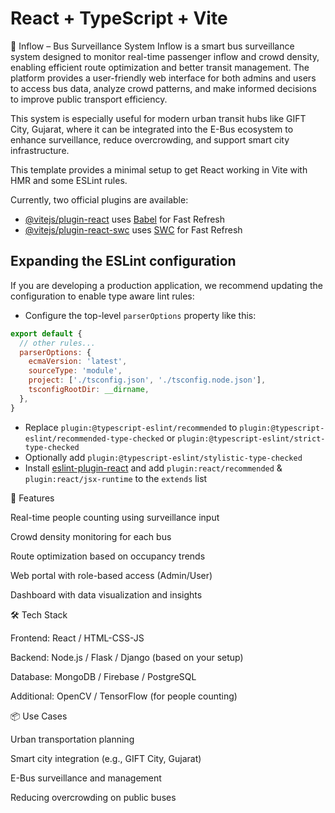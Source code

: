 # React + TypeScript + Vite

🚌 Inflow – Bus Surveillance System
Inflow is a smart bus surveillance system designed to monitor real-time passenger inflow and crowd density, enabling efficient route optimization and better transit management. The platform provides a user-friendly web interface for both admins and users to access bus data, analyze crowd patterns, and make informed decisions to improve public transport efficiency.

This system is especially useful for modern urban transit hubs like GIFT City, Gujarat, where it can be integrated into the E-Bus ecosystem to enhance surveillance, reduce overcrowding, and support smart city infrastructure.


This template provides a minimal setup to get React working in Vite with HMR and some ESLint rules.

Currently, two official plugins are available:

- [@vitejs/plugin-react](https://github.com/vitejs/vite-plugin-react/blob/main/packages/plugin-react/README.md) uses [Babel](https://babeljs.io/) for Fast Refresh
- [@vitejs/plugin-react-swc](https://github.com/vitejs/vite-plugin-react-swc) uses [SWC](https://swc.rs/) for Fast Refresh

## Expanding the ESLint configuration

If you are developing a production application, we recommend updating the configuration to enable type aware lint rules:

- Configure the top-level `parserOptions` property like this:

```js
export default {
  // other rules...
  parserOptions: {
    ecmaVersion: 'latest',
    sourceType: 'module',
    project: ['./tsconfig.json', './tsconfig.node.json'],
    tsconfigRootDir: __dirname,
  },
}
```

- Replace `plugin:@typescript-eslint/recommended` to `plugin:@typescript-eslint/recommended-type-checked` or `plugin:@typescript-eslint/strict-type-checked`
- Optionally add `plugin:@typescript-eslint/stylistic-type-checked`
- Install [eslint-plugin-react](https://github.com/jsx-eslint/eslint-plugin-react) and add `plugin:react/recommended` & `plugin:react/jsx-runtime` to the `extends` list



🚀 Features

Real-time people counting using surveillance input

Crowd density monitoring for each bus

Route optimization based on occupancy trends

Web portal with role-based access (Admin/User)

Dashboard with data visualization and insights

🛠️ Tech Stack

Frontend: React / HTML-CSS-JS

Backend: Node.js / Flask / Django (based on your setup)

Database: MongoDB / Firebase / PostgreSQL

Additional: OpenCV / TensorFlow (for people counting)

📦 Use Cases

Urban transportation planning

Smart city integration (e.g., GIFT City, Gujarat)

E-Bus surveillance and management

Reducing overcrowding on public buses
